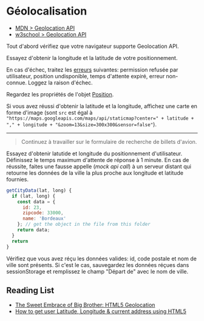 # Géolocalisation

+ [MDN > Geolocation API](https://developer.mozilla.org/en-US/docs/Web/API/Geolocation_API)
+ [w3school > Geolocation API](https://www.w3schools.com/html/html5_geolocation.asp)

Tout d'abord vérifiez que votre navigateur supporte Geolocation API.

Essayez d'obtenir la longitude et la latitude de votre positionnement.

En cas d'échec, traitez les [erreurs](https://developer.mozilla.org/en-US/docs/Web/API/PositionError) suivantes: permission refusée par utilisateur, position undisponible, temps d'attente expiré, erreur non-connue. Loggez la raison d'échec.

Regardez les propriétés de l'objet [Position](https://developer.mozilla.org/en-US/docs/Web/API/Position).

Si vous avez réussi d'obtenir la latitude et la longitude, affichez une carte en forme d'image (sont `src` est égal à `"https://maps.googleapis.com/maps/api/staticmap?center=" + latitude + "," + longitude + "&zoom=13&size=300x300&sensor=false"`).

---

> Continuez à travailler sur le formulaire de recherche de billets d'avion.

Essayez d'obtenir latutide et longitude du positionnement d'utilisateur.
Définissez le temps maximum d'attente de réponse à 1 minute.
En cas de réussite, faites une fausse appelle (*mock api call*) à un serveur distant qui retourne les données de la ville la plus proche aux longitude et latitude fournies.

```js
getCityData(lat, long) {
  if (lat, long) {
    const data = {
      id: 23,
      zipcode: 33000,
      name: 'Bordeaux'
    }; // get the object in the file from this folder
    return data;
  }
  return
}
```

Vérifiez que vous avez réçu les données valides: id, code postale et nom de ville sont présents.
Si c'est le cas, sauvegardez les données réçues dans sessionStorage et remplissez le champ "Départ de" avec le nom de ville.


## Reading List 


+ [The Sweet Embrace of Big Brother: HTML5 Geolocation](https://medium.com/@tchryssos/the-sweet-embrace-of-big-brother-html5-geolocation-11c0d792d7e5)
+ [How to get user Latitude, Longitude & current address using HTML5](https://medium.com/cuelogic-technologies/how-to-get-user-latitude-longitude-current-address-using-html5-f15b76da57e9) 